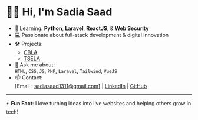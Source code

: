 # 👩‍💻 Hi, I'm Sadia Saad

- 🌱 Learning: **Python**, **Laravel**, **ReactJS**, & **Web Security**
- 💻 Passionate about full-stack development & digital innovation
- 🛠️ Projects:
  - [CBLA](https://cbla.com.pk)
  - [TSELA](https://tsela.com.pk)
- 💬 Ask me about:  
  `HTML`, `CSS`, `JS`, `PHP`, `Laravel`, `Tailwind`, `VueJS`
- 📫 Contact:  
  [Email : sadiasaad1311@gmail.com] |
  [LinkedIn](https://www.linkedin.com/in/sadi-s-b2b7b7251/) |
  [GitHub](https://github.com/sadiaaz-)

---

⚡ **Fun Fact**: I love turning ideas into live websites and helping others grow in tech!
